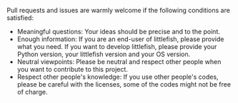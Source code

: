 Pull requests and issues are warmly welcome if the following conditions are satisfied:
+ Meaningful questions: Your ideas should be precise and to the point.
+ Enough information: If you are an end-user of littlefish, please provide what you need. If you want to develop littlefish, please provide your Python version, your littlefish version and your OS version.
+ Neutral viewpoints: Please be neutral and respect other people when you want to contribute to this project.
+ Respect other people's knowledge: If you use other people's codes, please be careful with the licenses, some of the codes might not be free of charge.
